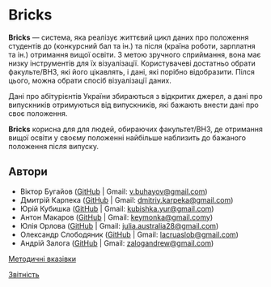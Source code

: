 # Bricks
**Bricks** — система, яка реалізує життєвий цикл даних про положення студентів до (конкурсний бал та ін.) та після (країна роботи, зарплатня та ін.) отримання вищої освіти. З метою зручного сприймання, вона має низку інструментів для їх візуалізації. Користувачеві достатньо обрати факульте/ВНЗ, які його цікавлять, і дані, які порібно відобразити. Пілся цього, можна обрати спосіб візуалізації даних.

Дані про абітурієнтів України збираються з відкритих джерел, а дані про випускників отримуються від випускників, які бажають внести дані про своє положення.

**Bricks** корисна для для людей, обираючих факультет/ВНЗ, де отримання вищої освіти у своєму положенні найбільше наблизить до бажаного положення після випуску.

## Автори
* Віктор Бугайов ([GitHub](https://github.com/mixolydian-b6) | Gmail: v.buhayov@gmail.com)
* Дмитрій Карпека ([GitHub](https://github.com/vergilinyan) | Gmail: dmitriy.karpeka@gmail.com)
* Юрій Кубишка ([GitHub](https://github.com/Yuras-KARAS-2019) | Gmail: kubishka.yur@gmail.com)
* Антон Макаров ([GitHub](https://github.com/pagantin) | Gmail: keymonka@gmail.comy)
* Юлія Орлова ([GitHub](https://github.com/Julia-Orlova) | Gmail: julia.australia28@gmail.com)
* Олександр Слободяник ([GitHub](https://github.com/Eigas) | Gmail: lacruaslob@gmail.com)
* Андрій Залога ([GitHub](https://github.com/fuckingsore) | Gmail: zalogandrew@gmail.com)


[Методичні вказівки](./guidelines/guidelines.md)

[Звітність](https://docs.google.com/spreadsheets/d/1ePb9OBB7ox0E5-GAh2r6ZU3j--PpAROCUfqzA17kL20/edit?usp=sharing)
